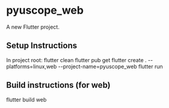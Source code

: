 # pyuscope_web

A new Flutter project.

## Setup Instructions
In project root:
flutter clean
flutter pub get
flutter create . --platforms=linux,web --project-name=pyuscope_web
flutter run

## Build instructions (for web)
flutter build web